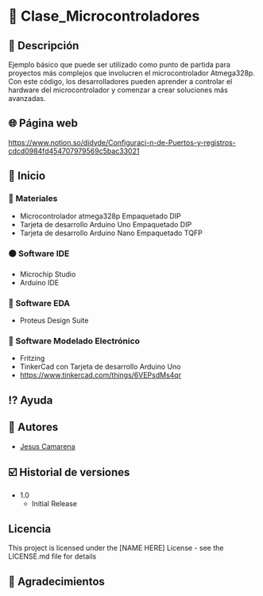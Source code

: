 # :closed_book: Clase_Microcontroladores

## :large_blue_diamond: Descripción
Ejemplo básico que puede ser utilizado como punto de partida para proyectos más complejos que involucren el microcontrolador Atmega328p. Con este código, los desarrolladores pueden aprender a controlar el hardware del microcontrolador y comenzar a crear soluciones más avanzadas.

## :globe_with_meridians: Página web
https://www.notion.so/didyde/Configuraci-n-de-Puertos-y-registros-cdcd0984fd454707979569c5bac33021

## :large_orange_diamond: Inicio

### :electric_plug: Materiales
* Microcontrolador atmega328p Empaquetado DIP
* Tarjeta de desarrollo Arduino Uno Empaquetado DIP
* Tarjeta de desarrollo Arduino Nano Empaquetado TQFP

### :black_circle: Software IDE
* Microchip Studio
* Arduino IDE

### :large_blue_circle: Software EDA
* Proteus Design Suite

### :red_circle: Software Modelado Electrónico
* Fritzing
* TinkerCad con Tarjeta de desarrollo Arduino Uno
* https://www.tinkercad.com/things/6VEPsdMs4qr

## :interrobang: Ayuda

## :busts_in_silhouette: Autores
* [Jesus Camarena](https://www.notion.so/didyde/Profesor-universitario-Dise-ador-de-hardware-para-sistemas-embebidos-81703493db3c44c4a75b49b2d536ea19)

## :ballot_box_with_check: Historial de versiones
* 1.0
    * Initial Release

## Licencia

This project is licensed under the [NAME HERE] License - see the LICENSE.md file for details

## :speech_balloon: Agradecimientos

